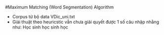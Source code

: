 #Maximum Matching (Word Segmentation) Algorithm

* Corpus từ bộ data VDic_uni.txt
* Giải thuật theo heuricstic vẫn chưa giải quyết được 1 số câu nhập nhằng như:
Học sinh học sinh học 